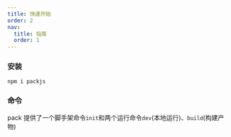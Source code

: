 ```yaml
---
title: 快速开始
order: 2
nav:
  title: 指南
  order: 1
---
```


### 安装

```shell script
npm i packjs
```

### 命令

pack 提供了一个脚手架命令`init`和两个运行命令`dev`(本地运行)、`build`(构建产物)
